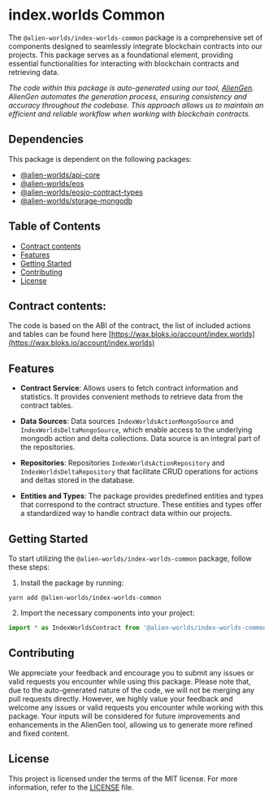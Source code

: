 # index.worlds Common

The `@alien-worlds/index-worlds-common` package is a comprehensive set of components designed to seamlessly integrate blockchain contracts into our projects. This package serves as a foundational element, providing essential functionalities for interacting with blockchain contracts and retrieving data.

_The code within this package is auto-generated using our tool, [AlienGen](https://github.com/Alien-Worlds/aliengen). AlienGen automates the generation process, ensuring consistency and accuracy throughout the codebase. This approach allows us to maintain an efficient and reliable workflow when working with blockchain contracts._

## Dependencies

This package is dependent on the following packages:

- [@alien-worlds/api-core](https://github.com/Alien-Worlds/api-core)
- [@alien-worlds/eos](https://github.com/Alien-Worlds/eos)
- [@alien-worlds/eosio-contract-types](https://github.com/Alien-Worlds/eosio-contract-types)
- [@alien-worlds/storage-mongodb](https://github.com/Alien-Worlds/storage-mongodb)

## Table of Contents

- [Contract contents](#contract-contents)
- [Features](#features)
- [Getting Started](#getting-started)
- [Contributing](#contributing)
- [License](#license)

## Contract contents:

The code is based on the ABI of the contract, the list of included actions and tables can be found here [https://wax.bloks.io/account/index.worlds](https://wax.bloks.io/account/index.worlds)

## Features

- **Contract Service**: Allows users to fetch contract information and statistics. It provides convenient methods to retrieve data from the contract tables.

- **Data Sources**: Data sources `IndexWorldsActionMongoSource` and `IndexWorldsDeltaMongoSource`, which enable access to the underlying mongodb action and delta collections. Data source is an integral part of the repositories.

- **Repositories**: Repositories `IndexWorldsActionRepository` and `IndexWorldsDeltaRepository` that facilitate CRUD operations for actions and deltas stored in the database.

- **Entities and Types**: The package provides predefined entities and types that correspond to the contract structure. These entities and types offer a standardized way to handle contract data within our projects.

## Getting Started

To start utilizing the `@alien-worlds/index-worlds-common` package, follow these steps:

1. Install the package by running:

```
yarn add @alien-worlds/index-worlds-common
```

2. Import the necessary components into your project:

```typescript
import * as IndexWorldsContract from '@alien-worlds/index-worlds-common';
```

## Contributing

We appreciate your feedback and encourage you to submit any issues or valid requests you encounter while using this package. Please note that, due to the auto-generated nature of the code, we will not be merging any pull requests directly. However, we highly value your feedback and welcome any issues or valid requests you encounter while working with this package. Your inputs will be considered for future improvements and enhancements in the AlienGen tool, allowing us to generate more refined and fixed content.

## License

This project is licensed under the terms of the MIT license. For more information, refer to the [LICENSE](./LICENSE) file.
